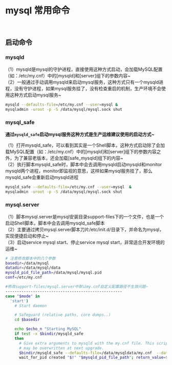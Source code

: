 # mysql 常用命令

‍

## 启动命令

### mysqld

（1）mysqld是mysql的守护进程，直接使用这种方式启动，会加载MySQL配置（如：/etc/my.cnf）中的[mysqld]和[server]组下的参数内容~  
（2）一般通过手动调用mysqld来启动mysql服务，这种方式只有一个mysqld进程，没有守护进程，如果mysql服务挂了，没有检查重启的机制，生产环境不会使用这种方式启动mysql服务~

```bash
mysqld --defaults-file=/etc/my.cnf --user=mysql &
mysqladmin -uroot -p -S /data/mysql/mysql.sock shut
```

### mysql_safe

**通过**​**`mysqld_safe`**​**启动mysql服务这种方式是生产运维建议使用的启动方式~**

（1）打开mysqld_safe，可以看到其实是一个Shell脚本，这种方式启动除了会加载MySQL配置（如：/etc/my.cnf）中的[mysqld]和[server]组下的参数内容之外，为了兼容老版本，还会加载[safe_mysqld]组下的内容~  
（2）执行脚本mysqld_safe时，脚本中会去调用mysqld启动mysqld和monitor mysqld两个进程，monitor即监视的意思，这样如果mysql服务挂了，那么mysqld_safe会重新启动mysqld进程

```bash
mysqld_safe --defaults-file=/etc/my.cnf --user=mysql  &
mysqladmin -uroot -p -S /data/mysql/mysql.sock shut
```

### mysql.server

（1）脚本mysql.server是mysql安装目录support-files下的一个文件，也是一个启动Shell脚本，脚本中会去调用mysqld_safe脚本  
（2）主要通过拷贝mysql.server脚本刀片/etc/init.d/目录下，并命名为mysql，实现便捷启动和停止~  
（3）启动service mysql start、停止service mysql start，非常适合开发环境的运维~

```bash
# 注意修改脚本中的几个参数
basedir=/data/mysql
datadir=/data/mysql/data
mysqld_pid_file_path=/data/mysql/mysql.pid
conf=/etc/my.cnf

#修改support-files/mysql.server中默认my.cnf自定义配置路径不生效问题~
---------------------------------------------------
case "$mode" in
  'start')
    # Start daemon

    # Safeguard (relative paths, core dumps..)
    cd $basedir

    echo $echo_n "Starting MySQL"
    if test -x $bindir/mysqld_safe
    then
      # Give extra arguments to mysqld with the my.cnf file. This script
      # may be overwritten at next upgrade.
      $bindir/mysqld_safe --defaults-file=/data/mysqldata/my.cnf  --datadir="$datadir" --pid-file="$mysqld_pid_file_path" $other_args >/dev/null &
      wait_for_pid created "$!" "$mysqld_pid_file_path"; return_value=$?


```
